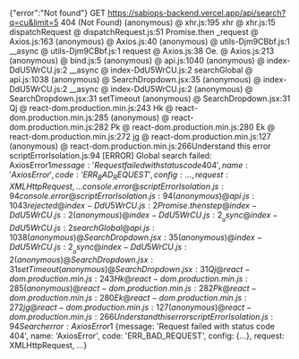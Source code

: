 {"error":"Not found"}
GET https://sabiops-backend.vercel.app/api/search?q=cu&limit=5 404 (Not Found)
(anonymous) @ xhr.js:195
xhr @ xhr.js:15
dispatchRequest @ dispatchRequest.js:51
Promise.then
_request @ Axios.js:163
(anonymous) @ Axios.js:40
(anonymous) @ utils-Djm9CBbf.js:1
__async @ utils-Djm9CBbf.js:1
request @ Axios.js:38
Oe.<computed> @ Axios.js:213
(anonymous) @ bind.js:5
(anonymous) @ api.js:1040
(anonymous) @ index-DdU5WrCU.js:2
__async @ index-DdU5WrCU.js:2
searchGlobal @ api.js:1038
(anonymous) @ SearchDropdown.jsx:35
(anonymous) @ index-DdU5WrCU.js:2
__async @ index-DdU5WrCU.js:2
(anonymous) @ SearchDropdown.jsx:31
setTimeout
(anonymous) @ SearchDropdown.jsx:31
Qj @ react-dom.production.min.js:243
Hk @ react-dom.production.min.js:285
(anonymous) @ react-dom.production.min.js:282
Pk @ react-dom.production.min.js:280
Ek @ react-dom.production.min.js:272
jg @ react-dom.production.min.js:127
(anonymous) @ react-dom.production.min.js:266Understand this error
scriptErrorIsolation.js:94 [ERROR] Global search failed: AxiosError$1 {message: 'Request failed with status code 404', name: 'AxiosError', code: 'ERR_BAD_REQUEST', config: {…}, request: XMLHttpRequest, …}
console.error @ scriptErrorIsolation.js:94
console.error @ scriptErrorIsolation.js:94
(anonymous) @ api.js:1043
rejected @ index-DdU5WrCU.js:2
Promise.then
step @ index-DdU5WrCU.js:2
(anonymous) @ index-DdU5WrCU.js:2
__async @ index-DdU5WrCU.js:2
searchGlobal @ api.js:1038
(anonymous) @ SearchDropdown.jsx:35
(anonymous) @ index-DdU5WrCU.js:2
__async @ index-DdU5WrCU.js:2
(anonymous) @ SearchDropdown.jsx:31
setTimeout
(anonymous) @ SearchDropdown.jsx:31
Qj @ react-dom.production.min.js:243
Hk @ react-dom.production.min.js:285
(anonymous) @ react-dom.production.min.js:282
Pk @ react-dom.production.min.js:280
Ek @ react-dom.production.min.js:272
jg @ react-dom.production.min.js:127
(anonymous) @ react-dom.production.min.js:266Understand this error
scriptErrorIsolation.js:94 Search error: AxiosError$1 {message: 'Request failed with status code 404', name: 'AxiosError', code: 'ERR_BAD_REQUEST', config: {…}, request: XMLHttpRequest, …}